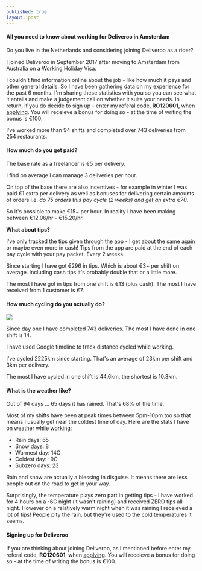 ```yaml
---
published: true
layout: post
---
```

#### All you need to know about working for Deliveroo in Amsterdam

Do you live in the Netherlands and considering joining Deliveroo as a rider?

I joined Deliveroo in September 2017 after moving to Amsterdam from Australia on a Working Holiday Visa.

I couldn't find information online about the job - like how much it pays and other general details. So I have been gathering data on my experience for the past 6 months. I'm sharing these statistics with you so you can see what it entails and make a judgement call on whether it suits your needs. In return, if you do decide to sign up - enter my referal code, **RO120601**, when [applying](http://roo.it/RO120601 "Apply here"). You will receieve a bonus for doing so - at the time of writing the bonus is €100.

I've worked more than 94 shifts and completed over 743 deliveries from 254 restaurants.

#### How much do you get paid?

The base rate as a freelancer is €5 per delivery.

I find on average I can manage 3 deliveries per hour.

On top of the base there are also incentives - for example in winter I was paid €1 extra per delivery as well as bonuses for delivering certain amounts of orders i.e. _do 75 orders this pay cycle (2 weeks) and get an extra €70_.

So it's possible to make €15~ per hour. In reality I have been making between €12.06/hr - €15.20/hr.

**What about tips?**

I've only tracked the tips given through the app - I get about the same again or maybe even more in cash! Tips from the app are paid at the end of each pay cycle with your pay packet. Every 2 weeks.

Since starting I have got €296 in tips. Which is about €3~ per shift on average. Including cash tips it's probably double that or a little more.

The most I have got in tips from one shift is €13 (plus cash). The most I have received from 1 customer is €7.

#### How much cycling do you actually do?

![]({{stats}}https://i.imgur.com/VyOAIeQ.jpg)

Since day one I have completed 743 deliveries. The most I have done in one shift is 14.

I have used Google timeline to track distance cycled while working.

I've cycled 2225km since starting. That's an average of 23km per shift and 3km per delivery.

The most I have cycled in one shift is 44.6km, the shortest is 10.3km.

#### What is the weather like?

Out of 94 days ... 65 days it has rained. That's 68% of the time.

Most of my shifts have been at peak times between 5pm-10pm too so that means I usually get near the coldest time of day. Here are the stats I have on weather while working:

- Rain days:	65
- Snow days:	8
- Warmest day:	14C
- Coldest day:	-9C
- Subzero days:	23

Rain and snow are actually a blessing in disguise. It means there are less people out on the road to get in your way.

Surprisingly, the temperature plays zero part in getting tips - I have worked for 4 hours on a -6C night (it wasn't raining) and received ZERO tips all night. However on a relatively warm night when it was raining I receieved a lot of tips! People pity the rain, but they're used to the cold temperatures it seems.

#### Signing up for Deliveroo

If you are thinking about joining Deliveroo, as I mentioned before enter my referal code, **RO120601**, when [applying](http://roo.it/RO120601 "Apply here"). You will receieve a bonus for doing so - at the time of writing the bonus is €100.

